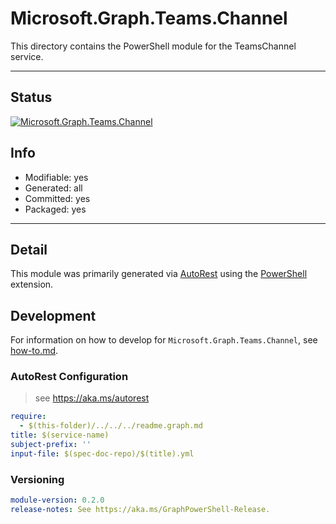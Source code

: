 <!-- region Generated -->
# Microsoft.Graph.Teams.Channel
This directory contains the PowerShell module for the TeamsChannel service.

---
## Status
[![Microsoft.Graph.Teams.Channel](https://img.shields.io/powershellgallery/v/Microsoft.Graph.Teams.Channel.svg?style=flat-square&label=Microsoft.Graph.Teams.Channel "Microsoft.Graph.Teams.Channel")](https://www.powershellgallery.com/packages/Microsoft.Graph.Teams.Channel/)

## Info
- Modifiable: yes
- Generated: all
- Committed: yes
- Packaged: yes

---
## Detail
This module was primarily generated via [AutoRest](https://github.com/Azure/autorest) using the [PowerShell](https://github.com/Azure/autorest.powershell) extension.

## Development
For information on how to develop for `Microsoft.Graph.Teams.Channel`, see [how-to.md](how-to.md).
<!-- endregion -->

### AutoRest Configuration

> see https://aka.ms/autorest

``` yaml
require:
  - $(this-folder)/../../../readme.graph.md
title: $(service-name)
subject-prefix: ''
input-file: $(spec-doc-repo)/$(title).yml
```
### Versioning

``` yaml
module-version: 0.2.0
release-notes: See https://aka.ms/GraphPowerShell-Release.
```
